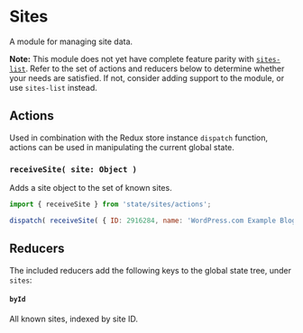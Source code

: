 Sites
=====

A module for managing site data.

__Note:__ This module does not yet have complete feature parity with [`sites-list`](../../lib/sites-list). Refer to the set of actions and reducers below to determine whether your needs are satisfied. If not, consider adding support to the module, or use `sites-list` instead.

## Actions

Used in combination with the Redux store instance `dispatch` function, actions can be used in manipulating the current global state.

### `receiveSite( site: Object )`

Adds a site object to the set of known sites.

```js
import { receiveSite } from 'state/sites/actions';

dispatch( receiveSite( { ID: 2916284, name: 'WordPress.com Example Blog' } ) );
```

## Reducers

The included reducers add the following keys to the global state tree, under `sites`:

#### `byId`

All known sites, indexed by site ID.
